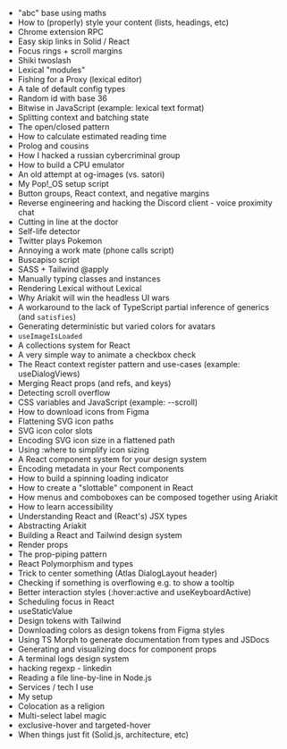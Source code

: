 - "abc" base using maths
- How to (properly) style your content (lists, headings, etc)
- Chrome extension RPC
- Easy skip links in Solid / React
- Focus rings + scroll margins
- Shiki twoslash
- Lexical "modules"
- Fishing for a Proxy (lexical editor)
- A tale of default config types
- Random id with base 36
- Bitwise in JavaScript (example: lexical text format)
- Splitting context and batching state
- The open/closed pattern
- How to calculate estimated reading time
- Prolog and cousins
- How I hacked a russian cybercriminal group
- How to build a CPU emulator
- An old attempt at og-images (vs. satori)
- My Pop!\_OS setup script
- Button groups, React context, and negative margins
- Reverse engineering and hacking the Discord client - voice proximity chat
- Cutting in line at the doctor
- Self-life detector
- Twitter plays Pokemon
- Annoying a work mate (phone calls script)
- Buscapiso script
- SASS + Tailwind @apply
- Manually typing classes and instances
- Rendering Lexical without Lexical
- Why Ariakit will win the headless UI wars
- A workaround to the lack of TypeScript partial inference of generics (and `satisfies`)
- Generating deterministic but varied colors for avatars
- `useImageIsLoaded`
- A collections system for React
- A very simple way to animate a checkbox check
- The React context register pattern and use-cases (example: useDialogViews)
- Merging React props (and refs, and keys)
- Detecting scroll overflow
- CSS variables and JavaScript (example: --scroll)
- How to download icons from Figma
- Flattening SVG icon paths
- SVG icon color slots
- Encoding SVG icon size in a flattened path
- Using :where to simplify icon sizing
- A React component system for your design system
- Encoding metadata in your Rect components
- How to build a spinning loading indicator
- How to create a "slottable" component in React
- How menus and comboboxes can be composed together using Ariakit
- How to learn accessibility
- Understanding React and (React's) JSX types
- Abstracting Ariakit
- Building a React and Tailwind design system
- Render props
- The prop-piping pattern
- React Polymorphism and types
- Trick to center something (Atlas DialogLayout header)
- Checking if something is overflowing e.g. to show a tooltip
- Better interaction styles (:hover:active and useKeyboardActive)
- Scheduling focus in React
- useStaticValue
- Design tokens with Tailwind
- Downloading colors as design tokens from Figma styles
- Using TS Morph to generate documentation from types and JSDocs
- Generating and visualizing docs for component props
- A terminal logs design system
- hacking regexp - linkedin
- Reading a file line-by-line in Node.js
- Services / tech I use
- My setup
- Colocation as a religion
- Multi-select label magic
- exclusive-hover and targeted-hover
- When things just fit (Solid.js, architecture, etc)
